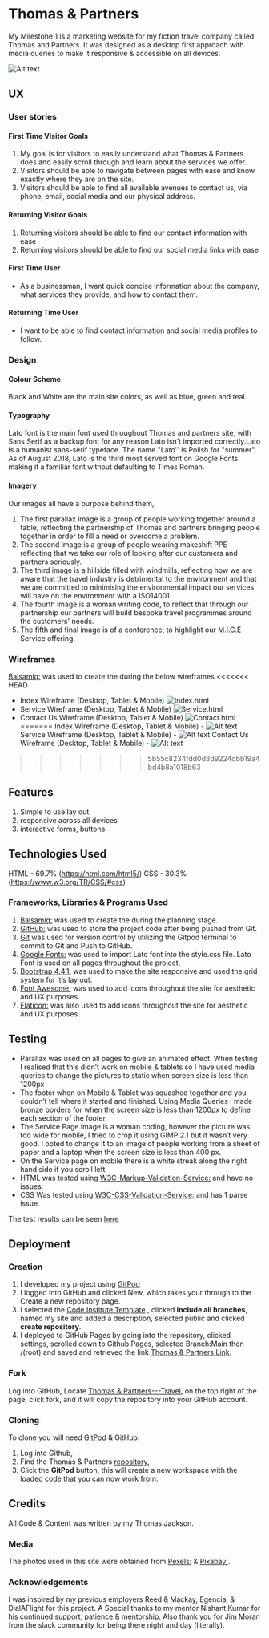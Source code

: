 # Thomas & Partners
My Milestone 1 is a marketing website for my fiction travel company called Thomas and Partners. It was designed as a desktop first approach with media queries to make it responsive & accessible on all devices.

![Alt text](https://raw.githubusercontent.com/coopsx/Thomas-Partners---Travel/main/responsive.jpg)

## UX

### User stories

#### First Time Visitor Goals
1. My goal is for visitors to easily understand what Thomas & Partners does and easily scroll through and learn about the services we offer. 
2. Visitors should be able to navigate between pages with ease and know exactly where they are on the site.
3. Visitors should be able to find all available avenues to contact us, via phone, email, social media and our physical address.

#### Returning Visitor Goals
1. Returning visitors should be able to find our contact information with ease
2. Returning visitors should be able to find our social media links with ease

#### First Time User 
* As a businessman, I want quick concise information about the company, what services they provide, and how to contact them.

#### Returning Time User 
* I want to be able to find contact information and social media profiles to follow.

### Design

#### Colour Scheme
Black and White are the main site colors, as well as blue, green and teal.

#### Typography
Lato font is the main font used throughout Thomas and partners site, with Sans Serif as a backup font for any reason Lato isn't imported correctly.Lato is a humanist sans-serif typeface. The name "Lato'' is Polish for "summer". As of August 2018, Lato is the third most served font on Google Fonts making it a familiar font without defaulting to Times Roman.

#### Imagery
Our images all have a purpose behind them, 
1. The first parallax image is a group of people working together around a table, reflecting the partnership of Thomas and partners bringing people together in order to fill a need or overcome a problem.
2. The second image is a group of people wearing makeshift PPE reflecting that we take our role of looking after our customers and partners seriously. 
3. The third image is a hillside filled with windmills, reflecting how we are aware that the travel industry is detrimental to the environment and that we are committed to minimising the environmental impact our services will have on the environment with a ISO14001.
4. The fourth image is a woman writing code, to reflect that through our partnership our partners will build bespoke travel programmes around the customers' needs. 
5. The fifth and final image is of a conference, to highlight our M.I.C.E Service offering. 

### Wireframes
[Balsamiq:](https://balsamiq.com/) was used to create the during the below wireframes
<<<<<<< HEAD
* Index Wireframe (Desktop, Tablet & Mobile)
![Index.html](https://raw.githubusercontent.com/coopsx/Thomas-Partners---Travel/main/Index%20Wireframe.jpg)
* Service Wireframe (Desktop, Tablet & Mobile) 
![Service.html](https://raw.githubusercontent.com/coopsx/Thomas-Partners---Travel/main/Service%20Wireframe.jpg)
* Contact Us Wireframe (Desktop, Tablet & Mobile)
![Contact.html](https://raw.githubusercontent.com/coopsx/Thomas-Partners---Travel/main/Contact%20Wireframe.jpg)
=======
Index Wireframe (Desktop, Tablet & Mobile) - ![Alt text]()
Service Wireframe (Desktop, Tablet & Mobile) - ![Alt text]()
Contact Us Wireframe (Desktop, Tablet & Mobile) - ![Alt text]()
>>>>>>> 5b55c8234fdd0d3d9224dbb19a4bd4b8a1018b63

## Features
1. Simple to use lay out
2. responsive across all devices 
3. interactive forms, buttons

## Technologies Used
HTML - 69.7% (https://html.com/html5/)
CSS - 30.3% (https://www.w3.org/TR/CSS/#css)

### Frameworks, Libraries & Programs Used
1. [Balsamiq:](https://balsamiq.com/) was used to create the during the planning stage.
2. [GitHub:](https://github.com/) was used to store the project code after being pushed from Git.
3. [Git](https://git-scm.com/) was used for version control by utilizing the Gitpod terminal to commit to Git and Push to GitHub.
4. [Google Fonts:](https://fonts.google.com/) was used to import Lato font into the style.css file. Lato Font is used on all pages throughout the project.
5. [Bootstrap 4.4.1:](https://getbootstrap.com/docs/4.4/getting-started/introduction/) was used to make the site responsive and used the grid system for it’s lay out. 
6. [Font Awesome:](https://fontawesome.com/) was used to add icons throughout the site for aesthetic and UX purposes. 
7. [Flaticon:](https://www.flaticon.com/) was also used to add icons throughout the site for aesthetic and UX purposes.

## Testing
* Parallax was used on all pages to give an animated effect. When testing I realised that this didn’t work on mobile & tablets so I have used media queries to change the pictures to static when screen size is less than 1200px 
* The footer when on Mobile & Tablet was squashed together and you couldn’t tell where it started and finished. Using Media Queries I made bronze borders for when the screen size is less than 1200px to define each section of the footer. 
* The Service Page image is a woman coding, however the picture was too wide for mobile, I tried to crop it using GIMP 2.1 but it wasn’t very good. I opted to change it to an image of people working from a sheet of paper and a laptop when the screen size is less than 400 px. 
* On the Service page on mobile there is a white streak along the right hand side if you scroll left.
* HTML was tested using [W3C-Markup-Validation-Service:](https://validator.w3.org/) and have no issues. 
* CSS Was tested using [W3C-CSS-Validation-Service:](https://jigsaw.w3.org/css-validator/) and has 1 parse issue.

The test results can be seen [here](https://github.com/coopsx/Thomas-Partners---Travel/blob/main/W3%20HTML%20%26%20CSS%20Test%20Results.pdf)

## Deployment

### Creation
1. I developed my project using [GitPod](https://www.gitpod.io/) 
2. I logged into GitHub and clicked New, which takes your through to the Create a new repository page.
3. I selected the [Code Institute Template](https://github.com/Code-Institute-Org/gitpod-full-template) , clicked **include all branches**, named my site and added a description, selected public and clicked **create repository**. 
4. I deployed to GitHub Pages by going into the repository, clicked settings, scrolled down to Github Pages, selected Branch:Main then /(root) and saved and retrieved the link [Thomas & Partners Link](https://coopsx.github.io/Thomas-Partners---Travel/).

### Fork
Log into GitHub, Locate [Thomas & Partners---Travel](https://github.com/coopsx/Thomas-Partners---Travel), on the top right of the page, click fork, and it will copy the repository into your GitHub account. 

### Cloning
To clone you will need [GitPod]() & GitHub. 
1. Log into Github,
2. Find the Thomas & Partners [repository](https://github.com/coopsx/Thomas-Partners---Travel),
3. Click the **GitPod** button, this will create a new workspace with the loaded code that you can now work from. 

## Credits
All Code & Content was written by my Thomas Jackson.

### Media
The photos used in this site were obtained from [Pexels:](https://www.pexels.com/) & [Pixabay:](https://pixabay.com/).

### Acknowledgements
I was inspired by my previous employers Reed & Mackay, Egencia, & DialAFlight for this project.
A Special thanks to my mentor Nishant Kumar for his continued support, patience & mentorship.
Also thank you for Jim Moran from the slack community for being there night and day (literally).

